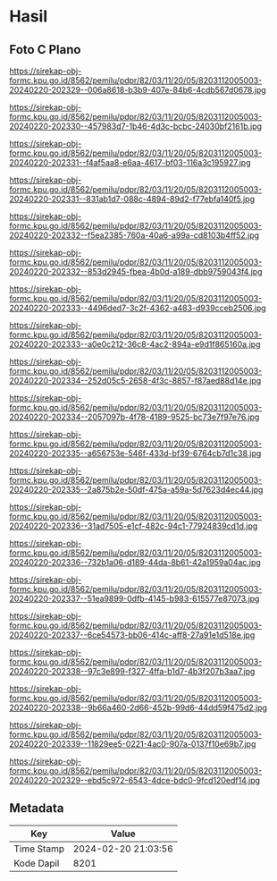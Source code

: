 # Hasil

## Foto C Plano

https://sirekap-obj-formc.kpu.go.id/8562/pemilu/pdpr/82/03/11/20/05/8203112005003-20240220-202329--006a8618-b3b9-407e-84b6-4cdb567d0678.jpg

https://sirekap-obj-formc.kpu.go.id/8562/pemilu/pdpr/82/03/11/20/05/8203112005003-20240220-202330--457983d7-1b46-4d3c-bcbc-24030bf2161b.jpg

https://sirekap-obj-formc.kpu.go.id/8562/pemilu/pdpr/82/03/11/20/05/8203112005003-20240220-202331--f4af5aa8-e6aa-4617-bf03-116a3c195927.jpg

https://sirekap-obj-formc.kpu.go.id/8562/pemilu/pdpr/82/03/11/20/05/8203112005003-20240220-202331--831ab1d7-088c-4894-89d2-f77ebfa140f5.jpg

https://sirekap-obj-formc.kpu.go.id/8562/pemilu/pdpr/82/03/11/20/05/8203112005003-20240220-202332--f5ea2385-760a-40a6-a99a-cd8103b4ff52.jpg

https://sirekap-obj-formc.kpu.go.id/8562/pemilu/pdpr/82/03/11/20/05/8203112005003-20240220-202332--853d2945-fbea-4b0d-a189-dbb9759043f4.jpg

https://sirekap-obj-formc.kpu.go.id/8562/pemilu/pdpr/82/03/11/20/05/8203112005003-20240220-202333--4496ded7-3c2f-4362-a483-d939cceb2506.jpg

https://sirekap-obj-formc.kpu.go.id/8562/pemilu/pdpr/82/03/11/20/05/8203112005003-20240220-202333--a0e0c212-36c8-4ac2-894a-e9d1f865160a.jpg

https://sirekap-obj-formc.kpu.go.id/8562/pemilu/pdpr/82/03/11/20/05/8203112005003-20240220-202334--252d05c5-2658-4f3c-8857-f87aed88d14e.jpg

https://sirekap-obj-formc.kpu.go.id/8562/pemilu/pdpr/82/03/11/20/05/8203112005003-20240220-202334--2057097b-4f78-4189-9525-bc73e7f97e76.jpg

https://sirekap-obj-formc.kpu.go.id/8562/pemilu/pdpr/82/03/11/20/05/8203112005003-20240220-202335--a656753e-546f-433d-bf39-6764cb7d1c38.jpg

https://sirekap-obj-formc.kpu.go.id/8562/pemilu/pdpr/82/03/11/20/05/8203112005003-20240220-202335--2a875b2e-50df-475a-a59a-5d7623d4ec44.jpg

https://sirekap-obj-formc.kpu.go.id/8562/pemilu/pdpr/82/03/11/20/05/8203112005003-20240220-202336--31ad7505-e1cf-482c-94c1-77924839cd1d.jpg

https://sirekap-obj-formc.kpu.go.id/8562/pemilu/pdpr/82/03/11/20/05/8203112005003-20240220-202336--732b1a06-d189-44da-8b61-42a1959a04ac.jpg

https://sirekap-obj-formc.kpu.go.id/8562/pemilu/pdpr/82/03/11/20/05/8203112005003-20240220-202337--51ea9899-0dfb-4145-b983-615577e87073.jpg

https://sirekap-obj-formc.kpu.go.id/8562/pemilu/pdpr/82/03/11/20/05/8203112005003-20240220-202337--6ce54573-bb06-414c-aff8-27a91e1d518e.jpg

https://sirekap-obj-formc.kpu.go.id/8562/pemilu/pdpr/82/03/11/20/05/8203112005003-20240220-202338--97c3e899-f327-4ffa-b1d7-4b3f207b3aa7.jpg

https://sirekap-obj-formc.kpu.go.id/8562/pemilu/pdpr/82/03/11/20/05/8203112005003-20240220-202338--9b66a460-2d66-452b-99d6-44dd59f475d2.jpg

https://sirekap-obj-formc.kpu.go.id/8562/pemilu/pdpr/82/03/11/20/05/8203112005003-20240220-202339--11829ee5-0221-4ac0-907a-0137f10e69b7.jpg

https://sirekap-obj-formc.kpu.go.id/8562/pemilu/pdpr/82/03/11/20/05/8203112005003-20240220-202329--ebd5c972-6543-4dce-bdc0-9fcd120edf14.jpg


## Metadata

| Key        | Value               |
| ---------- | ------------------- |
| Time Stamp | 2024-02-20 21:03:56 |
| Kode Dapil | 8201                |



